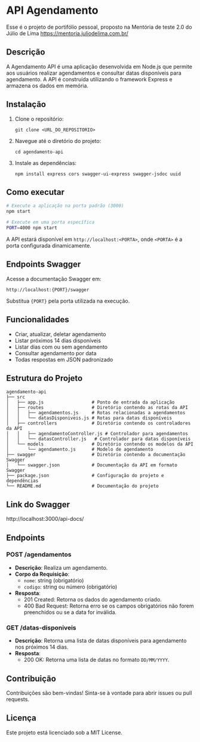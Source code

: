 # API Agendamento
Esse é o projeto de portifólio pessoal, proposto na Mentória de teste 2.0 do Júlio de Lima
https://mentoria.juliodelima.com.br/

## Descrição
A Agendamento API é uma aplicação desenvolvida em Node.js que permite aos usuários realizar agendamentos e consultar datas disponíveis para agendamento. A API é construída utilizando o framework Express e armazena os dados em memória.

## Instalação
1. Clone o repositório:
   ```
   git clone <URL_DO_REPOSITORIO>
   ```
2. Navegue até o diretório do projeto:
   ```
   cd agendamento-api
   ```
3. Instale as dependências:
   ```
   npm install express cors swagger-ui-express swagger-jsdoc uuid
   ```

## Como executar

```bash
# Execute a aplicação na porta padrão (3000)
npm start

# Execute em uma porta específica
PORT=4000 npm start
```
A API estará disponível em `http://localhost:<PORTA>`, onde `<PORTA>` é a porta configurada dinamicamente.

## Endpoints Swagger

Acesse a documentação Swagger em:

```
http://localhost:{PORT}/swagger
```

Substitua `{PORT}` pela porta utilizada na execução.

## Funcionalidades
- Criar, atualizar, deletar agendamento
- Listar próximos 14 dias disponíveis
- Listar dias com ou sem agendamento
- Consultar agendamento por data
- Todas respostas em JSON padronizado

## Estrutura do Projeto
```
agendamento-api
├── src
│   ├── app.js                  # Ponto de entrada da aplicação
│   ├── routes                  # Diretório contendo as rotas da API
│   │   ├── agendamentos.js     # Rotas relacionadas a agendamentos
│   │   └── datasDisponiveis.js # Rotas para datas disponíveis
│   ├── controllers             # Diretório contendo os controladores da API
│   │   ├── agendamentoController.js # Controlador para agendamentos
│   │   └── datasController.js   # Controlador para datas disponíveis
│   └── models                  # Diretório contendo os modelos da API
│       └── agendamento.js      # Modelo de agendamento
├── swagger                     # Diretório contendo a documentação Swagger
│   └── swagger.json            # Documentação da API em formato Swagger
├── package.json                # Configuração do projeto e dependências
└── README.md                   # Documentação do projeto
```

## Link do Swagger
http://localhost:3000/api-docs/

## Endpoints
### POST /agendamentos
- **Descrição**: Realiza um agendamento.
- **Corpo da Requisição**:
  - `nome`: string (obrigatório)
  - `codigo`: string ou número (obrigatório)
- **Resposta**:
  - 201 Created: Retorna os dados do agendamento criado.
  - 400 Bad Request: Retorna erro se os campos obrigatórios não forem preenchidos ou se a data for inválida.

### GET /datas-disponiveis
- **Descrição**: Retorna uma lista de datas disponíveis para agendamento nos próximos 14 dias.
- **Resposta**:
  - 200 OK: Retorna uma lista de datas no formato `DD/MM/YYYY`.

## Contribuição
Contribuições são bem-vindas! Sinta-se à vontade para abrir issues ou pull requests.

## Licença
Este projeto está licenciado sob a MIT License.